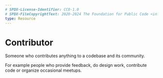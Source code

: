 ```yaml
---
# SPDX-License-Identifier: CC0-1.0
# SPDX-FileCopyrightText: 2020-2024 The Foundation for Public Code <info@publiccode.net>
type: Resource
---
```


# Contributor

Someone who contributes anything to a codebase and its community.

For example people who provide feedback, do design work, contribute code or organize occasional meetups.
